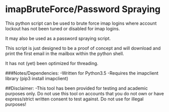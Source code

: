 # imapBruteForce/Password Spraying
This python script can be used to brute force imap logins where account lockout has not been tuned or disabled for imap logins.

It may also be used as a password spraying script.


This script is just designed to be a proof of concept and will download and print the first email in the mailbox within the python shell.

It has not (yet) been optimized for threading. 

###Notes/Dependencies:
-Written for Python3.5
-Requires the imapclient library (pip3 install imapclient)

##Disclaimer:
-This tool has been provided for testing and academic purposes only. Do not use this tool on accounts that you do not own or have express/strict written consent to test against. Do not use for illegal purposes!
